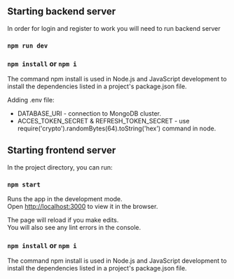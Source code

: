## Starting backend server
In order for login and register to work you will need to run backend server

### `npm run dev`

### `npm install` or `npm i`

The command npm install is used in Node.js and JavaScript development to install the dependencies listed in a project's package.json file.

Adding .env file: 

* DATABASE_URI - connection to MongoDB cluster.
* ACCES_TOKEN_SECRET &  REFRESH_TOKEN_SECRET - use require('crypto').randomBytes(64).toString('hex') command in node.

## Starting frontend server

In the project directory, you can run:

### `npm start`

Runs the app in the development mode.\
Open [http://localhost:3000](http://localhost:3000) to view it in the browser.

The page will reload if you make edits.\
You will also see any lint errors in the console.

### `npm install` or `npm i`

The command npm install is used in Node.js and JavaScript development to install the dependencies listed in a project's package.json file.
